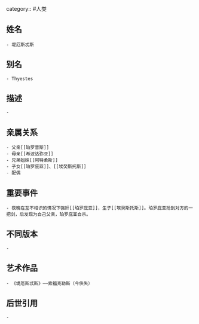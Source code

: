 category:: #人类
## 姓名
	- 堤厄斯忒斯
## 别名
	- Thyestes
## 描述
	-
## 亲属关系
	- 父亲[[珀罗普斯]]
	- 母亲[[希波达弥亚]]
	- 兄弟姐妹[[阿特柔斯]]
	- 子女[[珀罗庇亚]]、[[埃癸斯托斯]]
	- 配偶
## 重要事件
	- 夜晚在互不相识的情况下强奸[[珀罗庇亚]]，生子[[埃癸斯托斯]]。珀罗庇亚抢到对方的一把剑，后发现为自己父亲，珀罗庇亚自杀。
## 不同版本
	-
## 艺术作品
	- 《堤厄斯忒斯》——索福克勒斯（今佚失）
## 后世引用
	-
